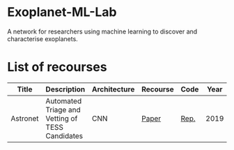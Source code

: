# Exoplanet-ML-Lab
A network for researchers using machine learning to discover and characterise exoplanets.

# List of recourses
| Title | Description | Architecture | Recourse | Code | Year |
| ----- | ----------- | ------------ | -------- | ---- | ---- |
| Astronet |  Automated Triage and Vetting of TESS Candidates | CNN | [Paper](https://iopscience.iop.org/article/10.3847/1538-3881/ab21d6/meta) | [Rep.](https://github.com/yuliang419/Astronet-Vetting) | 2019 |


